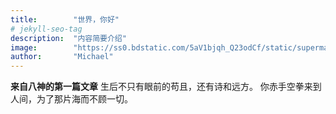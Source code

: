```yaml
---
title:        "世界，你好"
# jekyll-seo-tag
description:  "内容简要介绍"
image:        "https://ss0.bdstatic.com/5aV1bjqh_Q23odCf/static/superman/img/logo/bd_logo1_31bdc765.png"
author:       "Michael"
---
```

**来自八神的第一篇文章** 
生后不只有眼前的苟且，还有诗和远方。 
你赤手空拳来到人间，为了那片海而不顾一切。
